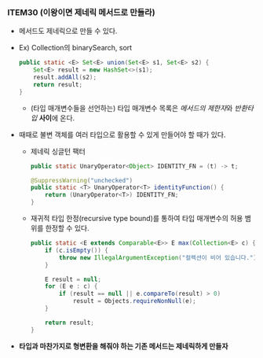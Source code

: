 ### ITEM30 (이왕이면 제네릭 메서드로 만들라)
- 메서드도 제네릭으로 만들 수 있다.
- Ex) Collection의 binarySearch, sort
    ```java
    public static <E> Set<E> union(Set<E> s1, Set<E> s2) {
        Set<E> result = new HashSet<>(s1);
        result.addAll(s2);
        return result;
    }
    ```
    - (타입 매개변수들을 선언하는) 타입 매개변수 목록은 *메서드의 제한자*와 *반환타입* **사이**에 온다.

- 때때로 불변 객체를 여러 타입으로 활용할 수 있게 만들어야 할 때가 있다.
    - 제네릭 싱글턴 팩터
        ```java
        public static UnaryOperator<Object> IDENTITY_FN = (t) -> t;

        @SuppressWarning("unchecked")
        public static <T> UnaryOperator<T> identityFunction() {
            return (UnaryOperator<T>) IDENTITY_FN;
        }
        ```
    - 재귀적 타입 한정(recursive type bound)를 통하여 타입 매개변수의 허용 볌위를 한정할 수 있다.
        ```java
        public static <E extends Comparable<E>> E max(Collection<E> c) {
            if (c.isEmpty()) {
                throw new IllegalArgumentException("컬렉션이 비어 있습니다.");
            }

            E result = null;
            for (E e : c) {
                if (result == null || e.compareTo(result) > 0)
                    result = Objects.requireNonNull(e);
            }

            return result;
        }
        ```
- **타입과 마찬가지로 형변환을 해줘야 하는 기존 메서드는 제네릭하게 만들자**
